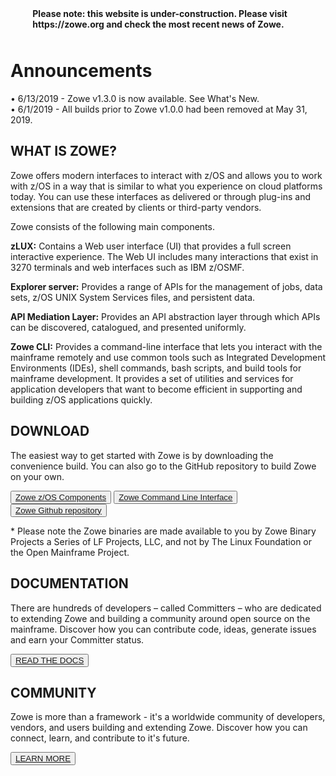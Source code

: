<p style="padding-left:7%;padding-top:2%;padding-bottom:2%"><strong>Please note: this website is under-construction. Please visit https://zowe.org and check the most recent news of Zowe.</strong></p>

<div class="announcementsection">
<h1>Announcements</h1>
• 6/13/2019 - Zowe v1.3.0 is now available. See What's New.<br>
• 6/1/2019 - All builds prior to Zowe v1.0.0 had been removed at May 31, 2019.
</div>

<section class="whitebackground">

<h1 id="what-is-zowe">WHAT IS ZOWE?</h1>

<div class="section1col1">
<p>
Zowe offers modern interfaces to interact with z/OS and allows you to work with z/OS in a way that is similar to what you experience on cloud platforms today. You can use these interfaces as delivered or through plug-ins and extensions that are created by clients or third-party vendors.
</p>
Zowe consists of the following main components.

<p><b>zLUX:</b> Contains a Web user interface (UI) that provides a full screen interactive experience. The Web UI includes many interactions that exist in 3270 terminals and web interfaces such as IBM z/OSMF. </p>

<p><b>Explorer server:</b> Provides a range of APIs for the management of jobs, data sets, z/OS UNIX System Services files, and persistent data. </p>

<p><b>API Mediation Layer:</b> Provides an API abstraction layer through which APIs can be discovered, catalogued, and presented uniformly. </p>

<p><b>Zowe CLI:</b> Provides a command-line interface that lets you interact with the mainframe remotely and use common tools such as Integrated Development Environments (IDEs), shell commands, bash scripts, and build tools for mainframe development. It provides a set of utilities and services for application developers that want to become efficient in supporting and building z/OS applications quickly.</p>
</div>

<div class="videocol">
<object style="width:100%;height:330px;width:100%; float: none; clear: both; margin: 2px auto;" data="https://www.youtube.com/embed/NX20ZMRoTtk">
</object>
</div>

</section>

<section class="bluebackground">

<h1 id="download">DOWNLOAD</h1>
<p>
The easiest way to get started with Zowe is by downloading the convenience build. You can also go to the GitHub repository to build Zowe on your own.
</p>
<button><a href="https://zowe.github.io/docs-site/">Zowe z/OS Components</a></button>
<button><a href="https://zowe.github.io/docs-site/">Zowe Command Line Interface</a></button>
<button><a href="https://github.com/zowe">Zowe Github repository</a></button>
<p>
* Please note the Zowe binaries are made available to you by Zowe Binary Projects a Series of LF Projects, LLC, and not by The Linux Foundation or the Open Mainframe Project.
</p>
</section>

<section class="whitebackground">

<h1 id="documentation">DOCUMENTATION</h1>
<p>
There are hundreds of developers – called Committers – who are dedicated to extending Zowe and building a community around open source on the mainframe. Discover how you can contribute code, ideas, generate issues and earn your Committer status.
</p>
<button><a href="https://zowe.github.io/docs-site/">READ THE DOCS</a></button>

</section>

<section class="bluebackground">

<h1 id="community">COMMUNITY</h1>
<p>
Zowe is more than a framework - it's a worldwide community of developers, vendors, and users building and extending Zowe. Discover how you can connect, learn, and contribute to it's future.
</p>
<button><a href="https://github.com/zowe/community/">LEARN MORE</a></button>
